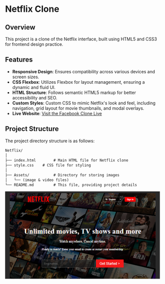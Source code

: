 

# Netflix Clone 

## Overview

This project is a clone of the Netflix interface, built using HTML5 and CSS3 for frontend design practice.

## Features

- **Responsive Design**: Ensures compatibility across various devices and screen sizes.
- **CSS Flexbox**: Utilizes Flexbox for layout management, ensuring a dynamic and fluid UI.
- **HTML Structure**: Follows semantic HTML5 markup for better accessibility and SEO.
- **Custom Styles**: Custom CSS to mimic Netflix's look and feel, including navigation, grid layout for movie thumbnails, and modal overlays.
- **Live Website**: [Visit the Facebook Clone Live](https://aurora24.netlify.app/)

## Project Structure

The project directory structure is as follows:

```
Netflix/
│
├── index.html        # Main HTML file for Netflix clone
├── style.css    # CSS file for styling
│  
├── Assets/           # Directory for storing images
│   └── (image & video files)
└── README.md         # This file, providing project details
```

![Screenshot of Facebook Clone](Assets/imges/net.png)




